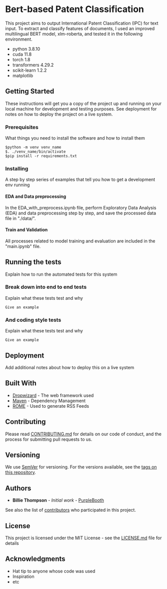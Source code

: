 # Bert-based Patent Classification

This project aims to output International Patent Classification (IPC) for text input. To extract and classify features of documents, I used an improved multilingual BERT model, xlm-roberta, and tested it in the following environment.

 - python 3.8.10
 - cuda 11.8
 - torch 1.8
 - transformers 4.29.2
 - scikit-learn 1.2.2
 - matplotlib

<!-- gif -->




## Getting Started

These instructions will get you a copy of the project up and running on your local machine for development and testing purposes. See deployment for notes on how to deploy the project on a live system.

### Prerequisites

What things you need to install the software and how to install them

```
$python -m venv venv_name
$. ./venv_name/bin/activate
$pip install -r requirements.txt
```

### Installing

A step by step series of examples that tell you how to get a development env running

#### EDA and Data preprocessing

In the EDA_with_preprocess.ipynb file, perform Exploratory Data Analysis (EDA) and data preprocessing step by step, and save the processed data file in "./data/".

#### Train and Validation

All processes related to model training and evaluation are included in the "main.ipynb" file.

## Running the tests

Explain how to run the automated tests for this system

### Break down into end to end tests

Explain what these tests test and why

```
Give an example
```

### And coding style tests

Explain what these tests test and why

```
Give an example
```

## Deployment

Add additional notes about how to deploy this on a live system

## Built With

* [Dropwizard](http://www.dropwizard.io/1.0.2/docs/) - The web framework used
* [Maven](https://maven.apache.org/) - Dependency Management
* [ROME](https://rometools.github.io/rome/) - Used to generate RSS Feeds

## Contributing

Please read [CONTRIBUTING.md](https://gist.github.com/PurpleBooth/b24679402957c63ec426) for details on our code of conduct, and the process for submitting pull requests to us.

## Versioning

We use [SemVer](http://semver.org/) for versioning. For the versions available, see the [tags on this repository](https://github.com/your/project/tags). 

## Authors

* **Billie Thompson** - *Initial work* - [PurpleBooth](https://github.com/PurpleBooth)

See also the list of [contributors](https://github.com/your/project/contributors) who participated in this project.

## License

This project is licensed under the MIT License - see the [LICENSE.md](LICENSE.md) file for details

## Acknowledgments

* Hat tip to anyone whose code was used
* Inspiration
* etc

